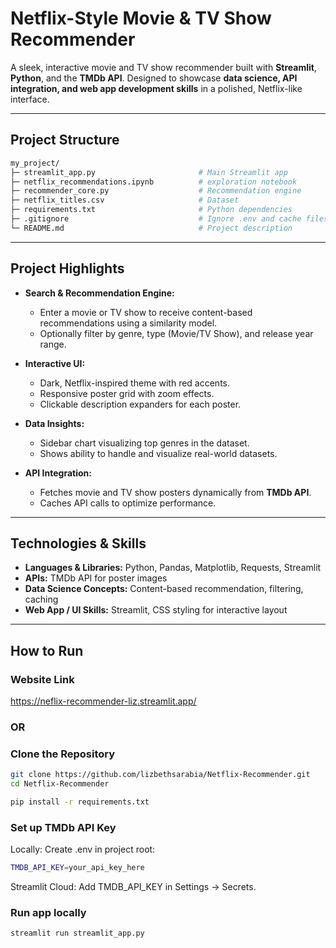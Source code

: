 # Netflix-Style Movie & TV Show Recommender

A sleek, interactive movie and TV show recommender built with **Streamlit**, **Python**, and the **TMDb API**.
Designed to showcase **data science, API integration, and web app development skills** in a polished, Netflix-like interface.

---

## Project Structure

```bash
my_project/
├─ streamlit_app.py                       # Main Streamlit app
├─ netflix_recommendations.ipynb          # exploration notebook
├─ recommender_core.py                    # Recommendation engine
├─ netflix_titles.csv                     # Dataset
├─ requirements.txt                       # Python dependencies
├─ .gitignore                             # Ignore .env and cache files
└─ README.md                              # Project description
```
--- 

## Project Highlights

- **Search & Recommendation Engine:**  
  - Enter a movie or TV show to receive content-based recommendations using a similarity model.  
  - Optionally filter by genre, type (Movie/TV Show), and release year range.

- **Interactive UI:**  
  - Dark, Netflix-inspired theme with red accents.  
  - Responsive poster grid with zoom effects.  
  - Clickable description expanders for each poster.  

- **Data Insights:**  
  - Sidebar chart visualizing top genres in the dataset.  
  - Shows ability to handle and visualize real-world datasets.  

- **API Integration:**  
  - Fetches movie and TV show posters dynamically from **TMDb API**.  
  - Caches API calls to optimize performance.

---

## Technologies & Skills

- **Languages & Libraries:** Python, Pandas, Matplotlib, Requests, Streamlit  
- **APIs:** TMDb API for poster images  
- **Data Science Concepts:** Content-based recommendation, filtering, caching  
- **Web App / UI Skills:** Streamlit, CSS styling for interactive layout  

---

## How to Run

### Website Link
https://neflix-recommender-liz.streamlit.app/

### OR

### Clone the Repository
```bash
git clone https://github.com/lizbethsarabia/Netflix-Recommender.git
cd Netflix-Recommender

pip install -r requirements.txt

```

### Set up TMDb API Key
Locally: Create .env in project root:

```bash
TMDB_API_KEY=your_api_key_here
```
Streamlit Cloud: Add TMDB_API_KEY in Settings → Secrets.

### Run app locally

```bash
streamlit run streamlit_app.py
```



